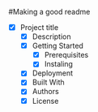 #Making a good readme
- [x] Project title 
  - [x] Description
  - [x] Getting Started
    - [x] Prerequisites
    - [x] Instaling
  - [x] Deployment
  - [x] Built With
  - [x] Authors
  - [x] License